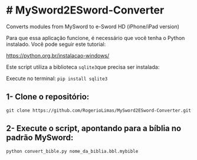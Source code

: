 # # MySword2ESword-Converter
Converts modules from MySword to e-Sword HD (iPhone/iPad version)


Para que essa aplicação funcione, é necessário que você tenha o Python instalado.
Você pode seguir este tutorial:<br />

https://python.org.br/instalacao-windows/

Este script utiliza a biblioteca `sqlite3`que precisa ser instalada:

Execute no terminal:
`pip install sqlite3`

## 1- Clone o repositório:

`git clone https://github.com/RogerioLimas/MySword2ESword-Converter.git`

## 2- Execute o script, apontando para a bíblia no padrão MySword:

`python convert_bible.py nome_da_biblia.bbl.mybible`
